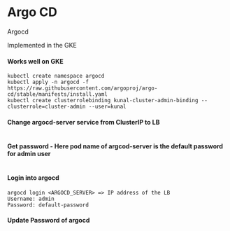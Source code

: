 # Argo CD
Argocd 

Implemented in the GKE 
#### Works well on GKE 
```
kubectl create namespace argocd
kubectl apply -n argocd -f https://raw.githubusercontent.com/argoproj/argo-cd/stable/manifests/install.yaml
kubectl create clusterrolebinding kunal-cluster-admin-binding --clusterrole=cluster-admin --user=kunal
```

#### Change argocd-server service from ClusterIP to LB 
```kubectl patch svc argocd-server -n argocd -p '{"spec": {"type": "LoadBalancer"}}'
```
#### Get password - Here pod name of argcod-server is the default password for admin user 
```kubectl get pods -n argocd -l app.kubernetes.io/name=argocd-server -o name | cut -d'/' -f 2
```
#### Login into argocd 
```kubectl exec -it argocd-server-POD_NAME -n argocd -- /bin/bash
argocd login <ARGOCD_SERVER> => IP address of the LB 
Username: admin
Password: default-password
```
#### Update Password of argocd 
```argocd account update-password
```
